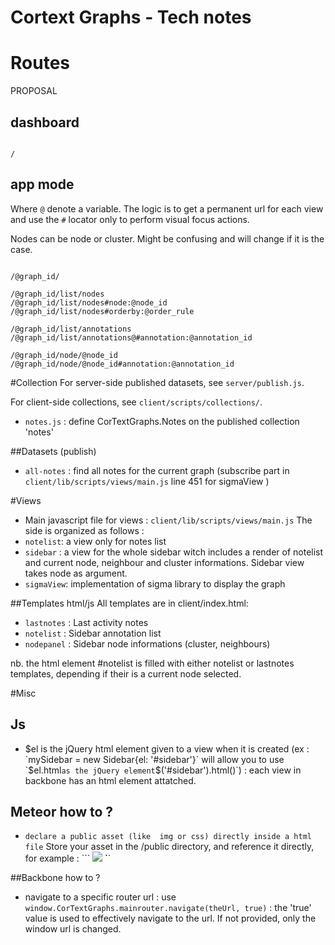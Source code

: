 Cortext Graphs - Tech notes
===========================

# Routes

PROPOSAL



## dashboard

```

/

```

## app mode

Where `@` denote a variable. The logic is to get a permanent url for each view and use the `#` locator only to perform visual focus actions.

Nodes can be node or cluster. Might be confusing and will change if it is the case.

```

/@graph_id/

/@graph_id/list/nodes
/@graph_id/list/nodes#node:@node_id
/@graph_id/list/nodes#orderby:@order_rule

/@graph_id/list/annotations
/@graph_id/list/annotations@#annotation:@annotation_id

/@graph_id/node/@node_id
/@graph_id/node/@node_id#annotation:@annotation_id

```

#Collection
For server-side published datasets, see `server/publish.js`.



For client-side collections, see `client/scripts/collections/`. 
- `notes.js` : define CorTextGraphs.Notes on the published collection 'notes'

##Datasets (publish)
- `all-notes` : find all notes for the current graph (subscribe part in `client/lib/scripts/views/main.js` line 451 for sigmaView )

#Views

- Main javascript file for views : `client/lib/scripts/views/main.js`
The side is organized as follows : 
- `notelist`: a view only for notes list
- `sidebar` : a view for the whole sidebar witch includes a render of notelist and current node, neighbour and cluster informations. Sidebar view takes node as argument.
- `sigmaView`: implementation of sigma library to display the graph

##Templates html/js
All templates are in client/index.html: 
- `lastnotes` : Last activity notes
- `notelist` : Sidebar annotation list
- `nodepanel` : Sidebar node informations (cluster, neighbours)

nb.  the html element #notelist is filled with either notelist or lastnotes templates, depending if their is a current node selected.

#Misc
## Js
- $el is the jQuery html element given to a view when it is created (ex : `mySidebar = new Sidebar{el: '#sidebar'}` will allow you to use `$el.html` as the jQuery element `$('#sidebar').html()`) : each view in backbone has an html element attatched.

## Meteor how to ?
- `declare a public asset (like  img or css) directly inside a html file` 
Store your asset in the /public directory, and reference it directly, for example : 
    ``` <img src='logo-cortext.png'/> ̀`` 

##Backbone how to ?
- navigate to a specific router url : 
use ```window.CorTextGraphs.mainrouter.navigate(theUrl, true)``` : the 'true' value is used to effectively navigate to the url. If not provided, only the window url is changed.
